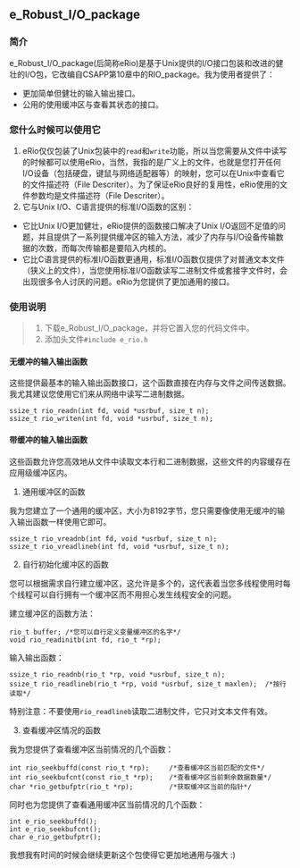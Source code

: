 ## e_Robust_I/O_package

### 简介
e_Robust_I/O_package(后简称eRio)是基于Unix提供的I/O接口包装和改进的健壮的I/O包，它改编自CSAPP第10章中的RIO_package。我为使用者提供了：
- 更加简单但健壮的输入输出接口。
- 公用的使用缓冲区与查看其状态的接口。



### 您什么时候可以使用它
1. eRio仅仅包装了Unix包装中的`read`和`write`功能，所以当您需要从文件中读写的时候都可以使用eRio，当然，我指的是广义上的文件，也就是您打开任何I/O设备（包括硬盘，键鼠与网络适配器等）的映射，您可以在Unix中查看它的文件描述符（File Descriter）。为了保证eRio良好的复用性，eRio使用的文件参数均是文件描述符（File Descriter）。
&nbsp;            
2. 它与Unix I/O、C语言提供的标准I/O函数的区别：
- 它比Unix I/O更加健壮，eRio提供的函数接口解决了Unix I/O返回不足值的问题，并且提供了一系列提供缓冲区的输入方法，减少了内存与I/O设备传输数据的次数，而每次传输都是要陷入内核的。
- 它比C语言提供的标准I/O函数更通用，标准I/O函数仅提供了对普通文本文件（狭义上的文件），当您使用标准I/O函数读写二进制文件或套接字文件时，会出现很多令人讨厌的问题。eRio为您提供了更加通用的接口。

### 使用说明

> 1. 下载e_Robust_I/O_package，并将它置入您的代码文件中。 
> 2. 添加头文件`#include e_rio.h`



#### 无缓冲的输入输出函数
这些提供最基本的输入输出函数接口，这个函数直接在内存与文件之间传送数据。我尤其建议您使用它们来从网络中读写二进制数据。
```
ssize_t rio_readn(int fd, void *usrbuf, size_t n);
ssize_t rio_writen(int fd, void *usrbuf, size_t n);
```

#### 带缓冲的输入输出函数
这些函数允许您高效地从文件中读取文本行和二进制数据，这些文件的内容缓存在应用级缓冲区内。
1. 通用缓冲区的函数

我为您建立了一个通用的缓冲区，大小为8192字节，您只需要像使用无缓冲的输入输出函数一样使用它即可。
```
ssize_t	rio_vreadnb(int fd, void *usrbuf, size_t n);
ssize_t rio_vreadlineb(int fd, void *usrbuf, size_t n);
```
2. 自行初始化缓冲区的函数

您可以根据需求自行建立缓冲区，这允许是多个的，这代表着当您多线程使用时每个线程可以自行拥有一个缓冲区而不用担心发生线程安全的问题。


建立缓冲区的函数方法：
```
rio_t buffer; /*您可以自行定义变量缓冲区的名字*/
void rio_readinitb(int fd, rio_t *rp);
```
输入输出函数：
```
ssize_t	rio_readnb(rio_t *rp, void *usrbuf, size_t n);
ssize_t	rio_readlineb(rio_t *rp, void *usrbuf, size_t maxlen);  /*按行读取*/
```
特别注意：不要使用`rio_readlineb`读取二进制文件，它只对文本文件有效。

3. 查看缓冲区情况的函数

我为您提供了查看缓冲区当前情况的几个函数：
```
int rio_seekbuffd(const rio_t *rp);     /*查看缓冲区当前匹配的文件*/
int rio_seekbufcnt(const rio_t *rp);    /*查看缓冲区当前剩余数据数量*/
char *rio_getbufptr(rio_t *rp);         /*获取缓冲区当前的指针*/
```
同时也为您提供了查看通用缓冲区当前情况的几个函数：
```
int e_rio_seekbuffd();
int e_rio_seekbufcnt();
char e_rio_getbufptr();
```
我想我有时间的时候会继续更新这个包使得它更加地通用与强大 :)

